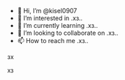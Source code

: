 - 👋 Hi, I’m @kisel0907
- 👀 I’m interested in .хз..
- 🌱 I’m currently learning .хз..
- 💞️ I’m looking to collaborate on .хз..
- 📫 How to reach me .хз..

<!---хз
kisel0907/kisel0907 is a ✨ special ✨ repository because its `README.md` (this file) appears on your GitHub profile.
You can click the Preview link to take a look at your changes.
--->зх
хз
